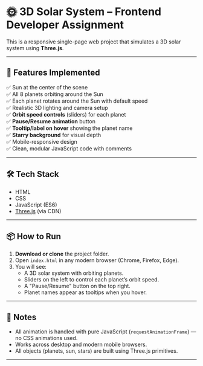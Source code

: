 # 🌞 3D Solar System – Frontend Developer Assignment

This is a responsive single-page web project that simulates a 3D solar system using **Three.js**.

---

## 🚀 Features Implemented

✅ Sun at the center of the scene  
✅ All 8 planets orbiting around the Sun  
✅ Each planet rotates around the Sun with default speed  
✅ Realistic 3D lighting and camera setup  
✅ **Orbit speed controls** (sliders) for each planet  
✅ **Pause/Resume animation** button  
✅ **Tooltip/label on hover** showing the planet name  
✅ **Starry background** for visual depth  
✅ Mobile-responsive design  
✅ Clean, modular JavaScript code with comments

---

## 🛠️ Tech Stack

- HTML
- CSS
- JavaScript (ES6)
- [Three.js](https://threejs.org/) (via CDN)

---


## 📦 How to Run

1. **Download or clone** the project folder.
2. Open `index.html` in any modern browser (Chrome, Firefox, Edge).
3. You will see:
   - A 3D solar system with orbiting planets.
   - Sliders on the left to control each planet’s orbit speed.
   - A "Pause/Resume" button on the top right.
   - Planet names appear as tooltips when you hover.

---

## 🧠 Notes

- All animation is handled with pure JavaScript (`requestAnimationFrame`) — no CSS animations used.
- Works across desktop and modern mobile browsers.
- All objects (planets, sun, stars) are built using Three.js primitives.

---








